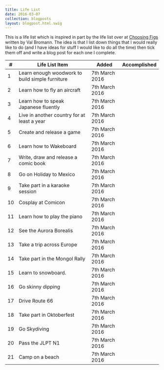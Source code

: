 ```yaml
---
title: Life List
date: 2016-03-07
collection: blogposts
layout: blogpost.html.swig
---
```


This is a life list which is inspired in part by the life list over at [Choosing Figs](http://choosingfigs.com/life-list/) written by Val Bromann. The idea is that I list down things that I would really like to do (and I have ideas for stuff I would like to do all the time) then tick them off and write a blog post for each one I complete.

<table>
	<thead>
		<th>#</th>
		<th>Life List Item</th>
		<th>Added</th>
		<th>Accomplished</th>
	</thead>
	<tbody>
		<tr>
			<td>1</td>
			<td>Learn enough woodwork to build simple furniture</td>
			<td>7th March 2016</td>
			<td></td>
		</tr>
		<tr>
			<td>2</td>
			<td>Learn how to fly an aircraft</td>
			<td>7th March 2016</td>
			<td></td>
		</tr>
		<tr>
			<td>3</td>
			<td>Learn how to speak Japanese fluently</td>
			<td>7th March 2016</td>
			<td></td>
		</tr>
		<tr>
			<td>4</td>
			<td>Live in another country for at least a year</td>
			<td>7th March 2016</td>
			<td></td>
		</tr>
		<tr>
			<td>5</td>
			<td>Create and release a game</td>
			<td>7th March 2016</td>
			<td></td>
		</tr>
		<tr>
			<td>6</td>
			<td>Learn how to Wakeboard</td>
			<td>7th March 2016</td>
			<td></td>
		</tr>
		<tr>
			<td>7</td>
			<td>Write, draw and release a comic book</td>
			<td>7th March 2016</td>
			<td></td>
		</tr>
		<tr>
			<td>8</td>
			<td>Go on Holiday to Mexico</td>
			<td>7th March 2016</td>
			<td></td>
		</tr>
		<tr>
			<td>9</td>
			<td>Take part in a karaoke session</td>
			<td>7th March 2016</td>
			<td></td>
		</tr>
		<tr>
			<td>10</td>
			<td>Cosplay at Comicon</td>
			<td>7th March 2016</td>
			<td></td>
		</tr>
		<tr>
			<td>11</td>
			<td>Learn how to play the piano</td>
			<td>7th March 2016</td>
			<td></td>
		</tr>
		<tr>
			<td>12</td>
			<td>See the Aurora Borealis</td>
			<td>7th March 2016</td>
			<td></td>
		</tr>
		<tr>
			<td>13</td>
			<td>Take a trip across Europe</td>
			<td>7th March 2016</td>
			<td></td>
		</tr>
		<tr>
			<td>14</td>
			<td>Take part in the Mongol Rally</td>
			<td>7th March 2016</td>
			<td></td>
		</tr>
		<tr>
			<td>15</td>
			<td>Learn to snowboard.</td>
			<td>7th March 2016</td>
			<td></td>
		</tr>
		<tr>
			<td>16</td>
			<td>Go skinny dipping</td>
			<td>7th March 2016</td>
			<td></td>
		</tr>
		<tr>
			<td>17</td>
			<td>Drive Route 66</td>
			<td>7th March 2016</td>
			<td></td>
		</tr>
		<tr>
			<td>18</td>
			<td>Take part in Oktoberfest</td>
			<td>7th March 2016</td>
			<td></td>
		</tr>
		<tr>
			<td>19</td>
			<td>Go Skydiving</td>
			<td>7th March 2016</td>
			<td></td>
		</tr>
		<tr>
			<td>20</td>
			<td>Pass the JLPT N1</td>
			<td>7th March 2016</td>
			<td></td>
		</tr>
		<tr>
			<td>21</td>
			<td>Camp on a beach</td>
			<td>7th March 2016</td>
			<td></td>
		</tr>
	</tbody>
</table>
